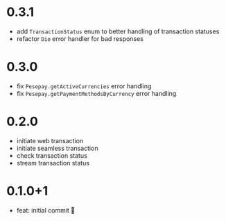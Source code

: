 # 0.3.1

- add `TransactionStatus` enum to better handling of transaction statuses
- refactor `Dio` error handler for bad responses

# 0.3.0

- fix `Pesepay.getActiveCurrencies` error handling
- fix `Pesepay.getPaymentMethodsByCurrency` error handling

# 0.2.0

- initiate web transaction
- initiate seamless transaction
- check transaction status
- stream transaction status

# 0.1.0+1

- feat: initial commit 🎉
